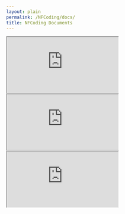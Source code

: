 ```yaml
---
layout: plain
permalink: /NFCoding/docs/
title: NFCoding Documents
---
```


<iframe src="https://docs.google.com/document/d/e/2PACX-1vR_AX7-We3OoQam62vcrYkJhnklqoKrP2sBfWP16rdE-CG7cyNxtd7970vqHuJx7Av-uUoi73J9gg-I/pub?embedded=true"></iframe>
<iframe src="https://docs.google.com/document/d/e/2PACX-1vRyEmlVVZn5k6DSGknQ00JhkhNJc9nCl08tr-hwcU76xoNmK7H57O_8XYB1N9x8YC2Mnu12dKtMyFXT/pub?embedded=true"></iframe>
<iframe src="https://docs.google.com/spreadsheets/d/e/2PACX-1vRnRcHHROiETt7Pegxc9TJ_cP5nCZvliJI5J45VosLwToxce5mMYiTCwjAIx-Ft8I2vUgtcfQiFc7JM/pubhtml?widget=true&amp;headers=false"></iframe>
